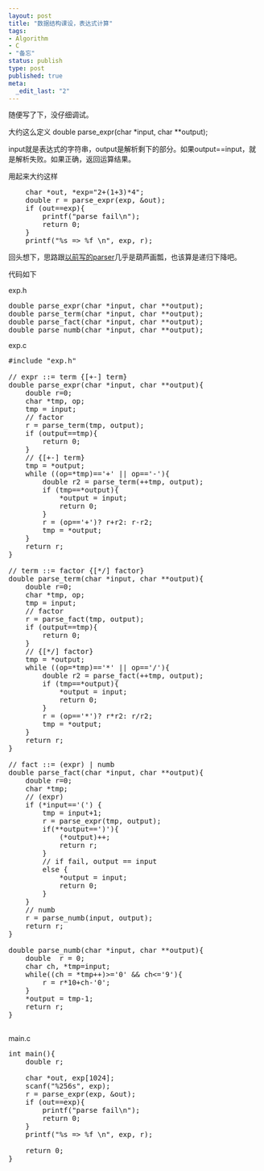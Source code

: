 ```yaml
---
layout: post
title: "数据结构课设，表达式计算"
tags: 
- Algorithm
- C
- "备忘"
status: publish
type: post
published: true
meta: 
  _edit_last: "2"
---
```


随便写了下，没仔细调试。

大约这么定义
double parse_expr(char *input, char **output);

input就是表达式的字符串，output是解析剩下的部分。如果output==input，就是解析失败。如果正确，返回运算结果。

用起来大约这样
<pre lang="c">
    char *out, *exp="2+(1+3)*4";
    double r = parse_expr(exp, &out);
    if (out==exp){
        printf("parse fail\n");
        return 0;
    }
    printf("%s => %f \n", exp, r);
</pre>

回头想下，思路跟<a href="http://github.com/Fleurer/FParser">以前写的parser</a>几乎是葫芦画瓢，也该算是递归下降吧。

代码如下

exp.h
<pre lang="c">
double parse_expr(char *input, char **output);
double parse_term(char *input, char **output);
double parse_fact(char *input, char **output);
double parse_numb(char *input, char **output);
</pre>
exp.c
<pre lang="c">
#include "exp.h"

// expr ::= term {[+-] term}
double parse_expr(char *input, char **output){
    double r=0;
    char *tmp, op;
    tmp = input;
    // factor
    r = parse_term(tmp, output);
    if (output==tmp){
        return 0;
    }
    // {[+-] term}
    tmp = *output;
    while ((op=*tmp)=='+' || op=='-'){
        double r2 = parse_term(++tmp, output);
        if (tmp==*output){
            *output = input;
            return 0;
        }
        r = (op=='+')? r+r2: r-r2;
        tmp = *output;
    }
    return r;
}

// term ::= factor {[*/] factor}
double parse_term(char *input, char **output){
    double r=0;
    char *tmp, op;
    tmp = input;
    // factor
    r = parse_fact(tmp, output);
    if (output==tmp){
        return 0;
    }
    // {[*/] factor}
    tmp = *output;
    while ((op=*tmp)=='*' || op=='/'){
        double r2 = parse_fact(++tmp, output);
        if (tmp==*output){
            *output = input;
            return 0;
        }
        r = (op=='*')? r*r2: r/r2;
        tmp = *output;
    }
    return r;
}

// fact ::= (expr) | numb
double parse_fact(char *input, char **output){
    double r=0;
    char *tmp;
    // (expr)
    if (*input=='(') {
        tmp = input+1;
        r = parse_expr(tmp, output);
        if(**output==')'){
            (*output)++;
            return r;
        }
        // if fail, output == input
        else {
            *output = input;
            return 0;
        }
    }
    // numb
    r = parse_numb(input, output);
    return r;
}

double parse_numb(char *input, char **output){
    double  r = 0;
    char ch, *tmp=input;
    while((ch = *tmp++)>='0' && ch<='9'){
        r = r*10+ch-'0';
    }
    *output = tmp-1;
    return r;
}

</pre>

main.c
<pre lang="c">
int main(){
    double r;

    char *out, exp[1024];
    scanf("%256s", exp);
    r = parse_expr(exp, &out);
    if (out==exp){
        printf("parse fail\n");
        return 0;
    }
    printf("%s => %f \n", exp, r);

    return 0;
}
</pre>
